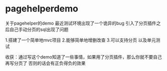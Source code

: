 # pagehelperdemo
关于pagehelper的demo
最近测试环境出现了一个诡异的bug 引入了分页插件之后自己手动分页的sql出现了问题

1.搭建了一个简单地mvc项目
2.能够简单地增删改查
3.可以支持分页 以及单元测试

收获：通过写这个demo知道了一些事情，如果用了分页插件，那么你就不要自己再写分页了
否则的话会有正负得负的效果